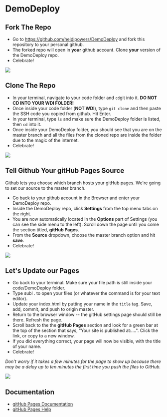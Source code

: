 # DemoDeploy

## Fork The Repo

- Go to https://github.com/heidipowers/DemoDeploy and fork this repository to your personal github.
- The forked repo will open in **your** github account.  Clone **your** version of the DemoDeploy repo.
- Celebrate!

![](https://media.giphy.com/media/xeXEpUVvAxCV2/giphy.gif)

## Clone The Repo

- In your terminal, navigate to your code folder and ```cd```git into it. **DO NOT CD INTO YOUR WDI FOLDER!**
- Once inside your code folder (**NOT WDI**), type ``git clone`` and then paste the SSH code you copied from github. Hit Enter.
- In your terminal, type ```ls``` and make sure the DemoDeploy folder is listed, then ```cd``` into it.
- Once inside your DemoDeploy folder, you should see that you are on the master branch and all the files from the cloned repo are inside the folder due to the magic of the internet.
- Celebrate!

![](https://media.giphy.com/media/d86kftzaeizO8/giphy.gif)

## Tell Github Your gitHub Pages Source

Github lets you choose which branch hosts your gitHub pages. We're going to set our source to the master branch.

- Go back to your github account in the Browser and enter your DemoDeploy repo.
- Inside the DemoDeploy repo, click **Settings** from the top menu tabs on the right.
- You are now automatically located in the **Options** part of Settings (you can see the side menu to the left). Scroll down the page until you come the section titled, **gitHub Pages**.
- From the **Source** dropdown, choose the master branch option and hit **save**.
- Celebrate!

![](https://media.tenor.co/images/5ed913a94b7001d872ff2a6925fc26b4/tenor.gif)

## Let's Update our Pages

- Go back to your terminal. Make sure your file path is still inside your code/DemoDeploy folder.
- Type subl . to open your files (or whatever the command is for your text editor).
- Update your index.html by putting your name in the ```title``` tag. Save, add, commit, and push to origin master.
- Return to the browser window -- the gitHub settings page should still be there. Refresh the page.
- Scroll back to the the  **gitHub Pages** section and look for a green bar at the top of the section that says, "Your site is published at:....". Click the link, or copy to a new window.
- If you did everything correct, your page will now be visible, with the title of your name.
- Celebrate!

*Don’t worry if it takes a few minutes for the page to show up because there may be a delay up to ten minutes the first time you push the files to GitHub.*

![](http://reactiongifs.me/wp-content/uploads/2013/09/anchorman-yes-jumping.gif)


## Documentation

- [gitHub Pages Documentation](https://help.github.com/articles/configuring-a-publishing-source-for-github-pages/)
- [gitHub Pages Help](https://help.github.com/articles/troubleshooting-github-pages-builds/)


